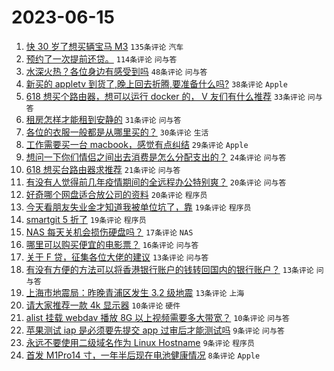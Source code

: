 # 2023-06-15

1. [快 30 岁了想买辆宝马 M3](https://www.v2ex.com/t/948843) `135条评论` `汽车`
1. [预约了一次提前还贷。](https://www.v2ex.com/t/948858) `114条评论` `问与答`
1. [水深火热？各位身边有感受到吗](https://www.v2ex.com/t/948875) `48条评论` `问与答`
1. [新买的 appletv 到货了,晚上回去折腾,要准备什么吗?](https://www.v2ex.com/t/948887) `38条评论` `Apple`
1. [618 想买个路由器，想可以运行 docker 的， V 友们有什么推荐](https://www.v2ex.com/t/948852) `33条评论` `问与答`
1. [租房怎样才能租到安静的](https://www.v2ex.com/t/948925) `31条评论` `问与答`
1. [各位的衣服一般都是从哪里买的？](https://www.v2ex.com/t/948922) `30条评论` `生活`
1. [工作需要买一台 macbook，感觉有点纠结](https://www.v2ex.com/t/948848) `29条评论` `Apple`
1. [想问一下你们情侣之间出去消费是怎么分配支出的？](https://www.v2ex.com/t/948861) `24条评论` `问与答`
1. [618 想买台路由器求推荐](https://www.v2ex.com/t/948845) `21条评论` `问与答`
1. [有没有人觉得前几年疫情期间的全远程办公特别爽？](https://www.v2ex.com/t/948869) `20条评论` `问与答`
1. [好奇哪个网盘适合放公司的资料](https://www.v2ex.com/t/948857) `20条评论` `程序员`
1. [今天看朋友失业金才知道我被单位坑了，靠](https://www.v2ex.com/t/948935) `19条评论` `程序员`
1. [smartgit 5 折了](https://www.v2ex.com/t/948890) `19条评论` `程序员`
1. [NAS 每天关机会损伤硬盘吗？](https://www.v2ex.com/t/948882) `17条评论` `NAS`
1. [哪里可以购买便宜的电影票？](https://www.v2ex.com/t/948918) `16条评论` `问与答`
1. [关于 F 贷，征集各位大佬的建议](https://www.v2ex.com/t/948948) `13条评论` `问与答`
1. [有没有方便的方法可以将香港银行账户的钱转回国内的银行账户？](https://www.v2ex.com/t/948939) `13条评论` `问与答`
1. [上海市地震局：昨晚青浦区发生 3.2 级地震](https://www.v2ex.com/t/948844) `13条评论` `上海`
1. [请大家推荐一款 4k 显示器](https://www.v2ex.com/t/948907) `10条评论` `硬件`
1. [alist 挂载 webdav 播放 8G 以上视频需要多大带宽？](https://www.v2ex.com/t/948841) `10条评论` `问与答`
1. [苹果测试 iap 是必须要先提交 app 过审后才能测试吗](https://www.v2ex.com/t/948896) `9条评论` `问与答`
1. [永远不要使用二级域名作为 Linux Hostname](https://www.v2ex.com/t/948880) `9条评论` `程序员`
1. [首发 M1Pro14 寸，一年半后现在电池健康情况](https://www.v2ex.com/t/948929) `8条评论` `Apple`
